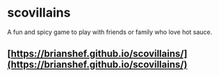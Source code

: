 # scovillains
A fun and spicy game to play with friends or family who love hot sauce.

## [https://brianshef.github.io/scovillains/](https://brianshef.github.io/scovillains/)
